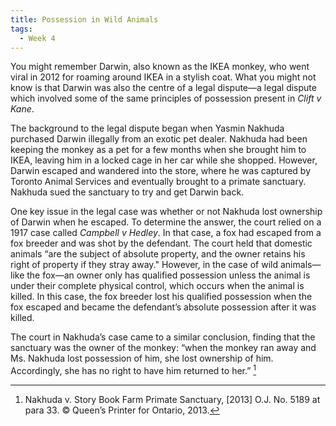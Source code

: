 ```yaml
---
title: Possession in Wild Animals
tags:
  - Week 4
---
```


You might remember Darwin, also known as the IKEA monkey, who went viral in 2012 for roaming around IKEA in a stylish coat. What you might not know is that Darwin was also the centre of a legal dispute—a legal dispute which involved some of the same principles of possession present in *Clift v Kane*. 

The background to the legal dispute began when Yasmin Nakhuda purchased Darwin illegally from an exotic pet dealer. Nakhuda had been keeping the monkey as a pet for a few months when she brought him to IKEA, leaving him in a locked cage in her car while she shopped. However, Darwin escaped and wandered into the store, where he was captured by Toronto Animal Services and eventually brought to a primate sanctuary. Nakhuda sued the sanctuary to try and get Darwin back. 

One key issue in the legal case was whether or not Nakhuda lost ownership of Darwin when he escaped. To determine the answer, the court relied on a 1917 case called *Campbell v Hedley*. In that case, a fox had escaped from a fox breeder and was shot by the defendant. The court held that domestic animals “are the subject of absolute property, and the owner retains his right of property if they stray away." However, in the case of wild animals—like the fox—an owner only has qualified possession unless the animal is under their complete physical control, which occurs when the animal is killed. In this case, the fox breeder lost his qualified possession when the fox escaped and became the defendant’s absolute possession after it was killed.

The court in Nakhuda’s case came to a similar conclusion, finding that the sanctuary was the owner of the monkey: “when the monkey ran away and Ms. Nakhuda lost possession of him, she lost ownership of him. Accordingly, she has no right to have him returned to her.” [^Nakhuda] 

[^Nakhuda]: Nakhuda v. Story Book Farm Primate Sanctuary, [2013] O.J. No. 5189 at para 33. © Queen’s Printer for Ontario, 2013. 

